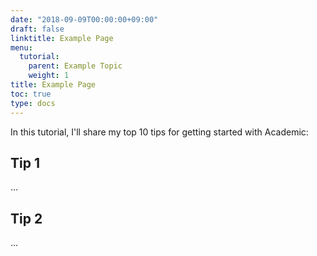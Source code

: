 ```yaml
---
date: "2018-09-09T00:00:00+09:00"
draft: false
linktitle: Example Page
menu:
  tutorial:
    parent: Example Topic
    weight: 1
title: Example Page
toc: true
type: docs
---
```


In this tutorial, I'll share my top 10 tips for getting started with Academic:

## Tip 1

...

## Tip 2

...
